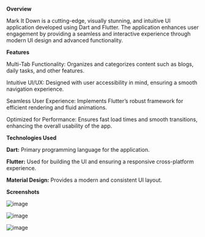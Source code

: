 **Overview**

Mark It Down is a cutting-edge, visually stunning, and intuitive UI application developed using Dart and Flutter. The application enhances user engagement by providing a seamless and interactive experience through modern UI design and advanced functionality.

**Features**

Multi-Tab Functionality: Organizes and categorizes content such as blogs, daily tasks, and other features.

Intuitive UI/UX: Designed with user accessibility in mind, ensuring a smooth navigation experience.

Seamless User Experience: Implements Flutter’s robust framework for efficient rendering and fluid animations.

Optimized for Performance: Ensures fast load times and smooth transitions, enhancing the overall usability of the app.

**Technologies Used**

**Dart:** Primary programming language for the application.

**Flutter:** Used for building the UI and ensuring a responsive cross-platform experience.

**Material Design:** Provides a modern and consistent UI layout.

**Screenshots**

![image](https://github.com/user-attachments/assets/7393dc3c-878c-4872-b8ab-7e535bdafa0b)

![image](https://github.com/user-attachments/assets/7e5e50c6-2e72-4d10-a2c1-4092f969dd3c)

![image](https://github.com/user-attachments/assets/a10c3849-bb19-4c29-8a38-0fa58756e140)







